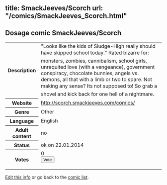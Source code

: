 title: SmackJeeves/Scorch
url: "/comics/SmackJeeves_Scorch.html"
---
Dosage comic SmackJeeves/Scorch
-----------------------------------------

<p id="msg"></p>
<script type="text/javascript">
if (window.location.search === '?edit_info_mail=sent_ok') {
  var elem = document.getElementById("msg");
  elem.innerHTML = 'Edited information sucessfully sent for review, which is usually done daily. Thanks!';
  elem.className = 'ok';
}
</script>
<table class="comicinfo">
<tr>
<th>Description</th><td>&quot;Looks like the kids of Sludge-High really should have skipped school today.&quot; Rated bizarre for: monsters, zombies, cannibalism, school girls, unrequited love (with a vengeance), government conspiracy, chocolate bunnies, angels vs. demons, all that with a limb or two to spare. Not making any sense? Its not supposed to! So grab a shovel and kick back for one hell of a nightmare.</td>
</tr>
<tr>
<th>Website</th><td><a href="http://scorch.smackjeeves.com/comics/">http://scorch.smackjeeves.com/comics/</a></td>
</tr>
<tr>
<th>Genre</th><td>Other</td>
</tr>
<tr>
<th>Language</th><td>English</td>
</tr>
<tr>
<th>Adult content</th><td>no</td>
</tr>
<tr>
<th>Status</th><td>ok on 22.01.2014</td>
</tr>
<tr>
<th>Votes</th><td>0
<form action="http://gaecounter.appspot.com/count/" method="POST">
<input name="name" type="hidden" value="SmackJeeves_Scorch"/>
<input name="uid" type="hidden" id="voteuid" value=""/>
<input type="submit" value="Vote"/>
</form>
</td>
</tr>
</table>
<script type="text/javascript">
var ua = navigator.userAgent;
document.getElementById("voteuid").value = ua.replace(/[^a-zA-Z0-9\._:]/g , "_");;
</script>

[Edit this info](SmackJeeves_Scorch_edit.html) or go back to the [comic list](../comic-index.html).
